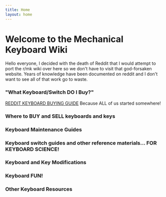 ```yaml
---
title: Home
layout: home
---
```


# Welcome to the Mechanical Keyboard Wiki

Hello everyone, I decided with the death of Reddit that I would attempt to port the r/mk wiki over here so we don't have to visit that god-forsaken website. Years of knowledge have been documented on reddit and I don't want to see all of that work go to waste.

### "What Keyboard/Switch DO I Buy?"

[REDDIT KEYBOARD BUYING GUIDE](https://mechwiki.github.io/buying-guide.md) Because ALL of us started somewhere!

### Where to BUY and SELL keyboards and keys

### Keyboard Maintenance Guides

### Keyboard switch guides and other reference materials... FOR KEYBOARD SCIENCE!

### Keyboard and Key Modifications

### Keyboard FUN!

### Other Keyboard Resources


